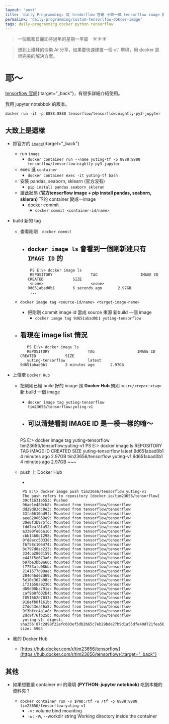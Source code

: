 ```yaml
---
layout: 'post'
title: 'daily Programming: 從 tendorflow 官網 小改一個 tensorflow image 變成自己的兒~ XDD'
permalink: 'daily-programming/custom-tensorlfow-dokcer-image'
tags: daily-programming docker python tensorflow
---
```


> 一個風和日麗即將過年的星期一早晨　:sunny::sunny::sunny:

> 想到上禮拜的快樂 AI 分享，如果要快速建置一個 `ml`‵ 環境，用 docker 是很完美的解決方案。

# 耶～

[tensorflow 官網](https://www.tensorflow.org/install/docker){:target="_back"}，有很多詳細介紹使用。

我用 jupyter notebbok 的版本。

`docker run -it -p 8888:8888 tensorflow/tensorflow:nightly-py3-jupyter`


## 大致上是這樣

- 抓官方的 [`image`](https://hub.docker.com/r/tensorflow/tensorflow){:target="_back"}
   - run `image`
      - `docker container run --name yuting-tf -p 8888:8888 tensorflow/tensorflow:nightly-py3-jupyter`
   - exec 進 `container`
      - `docker container exec -it yuting-tf bash`
   - 安裝 pandas, seaborn, sklearn (官方沒有)
      - `pip install pandas seaborn skleran`
   - 讓此狀態 __(官方tensorflow image + pip install pandas, seaborn, skleran)__ 下的 container 變成一image
      - docker commit
         - `docker commit <container-id/name>`
- build 新的 tag
   - 查看剛剛　`docker commit` 
      - `docker image ls` 會看到一個剛新建只有 `IMAGE ID` 的
           - 
           ~~~
            PS E:\> docker image ls
            REPOSITORY                 TAG                   IMAGE ID            CREATED             SIZE
            <none>                     <none>                9d651abad0b1        6 seconds ago       2.97GB
            ... 
           ~~~
   - `docker image tag <source-id/name> <target-image-name>`
      - 把剛剛 commit image id 當成 source 來源 新build 一個 image 
         - `docker iamge tag 9d651abad0b1 yuting-tensorflow`

   - 看現在 image list 情況
      - 
      ~~~
         PS E:\> docker image ls
         REPOSITORY                 TAG                   IMAGE ID            CREATED             SIZE
         yuting-tensorflow          latest                9d651abad0b1        2 minutes ago       2.97GB
      ~~~

- 上傳至 `Docker Hub`

   - 把剛剛已經 build 好的 image 照 __Docker Hub__ 規則 `<usr>/<repo>:<tag>` 新 build 一個 image
      - `docker image tag yuting-tensorflow tim23656/tensorflow:yuting-v1`
      
      - 可以清楚看到 IMAGE ID 是一模一樣的唷～
         - 
         ~~~
      PS E:\> docker image tag yuting-tensorflow tim23656/tensorflow:yuting-v1
      PS E:\> docker image ls
      REPOSITORY                 TAG                   IMAGE ID            CREATED             SIZE
      yuting-tensorflow          latest                9d651abad0b1        4 minutes ago       2.97GB
      tim23656/tensorflow        yuting-v1             9d651abad0b1        4 minutes ago       2.97GB
         ~~~
   - push 上 Docker Hub 

      - 

      ~~~
       PS E:\> docker image push tim23656/tensorflow:yuting-v1
       The push refers to repository [docker.io/tim23656/tensorflow]
       39cf1631e553: Pushed                                                                                                    
       96ae1e489cb8: Mounted from tensorflow/tensorflow                                                                        
       dd29d83dc0e3: Mounted from tensorflow/tensorflow                                                                        
       33fa6610ad9f: Mounted from tensorflow/tensorflow                                                                        
       aee8200659e9: Mounted from tensorflow/tensorflow                                                                        
       30e6f3b975fd: Mounted from tensorflow/tensorflow                                                                        
       fdd7eaf8fa52: Mounted from tensorflow/tensorflow                                                                        
       a3390fe65a10: Mounted from tensorflow/tensorflow                                                                        
       cbb1460d1298: Mounted from tensorflow/tensorflow                                                                        
       9fd8ecc50338: Mounted from tensorflow/tensorflow                                                                        
       f6f58c106474: Mounted from tensorflow/tensorflow                                                                        
       8c797d8ac223: Mounted from tensorflow/tensorflow                                                                        
       334ca2803159: Mounted from tensorflow/tensorflow                                                                        
       e443f5e673a6: Mounted from tensorflow/tensorflow                                                                        
       b97be3bb8a66: Mounted from tensorflow/tensorflow                                                                        
       f7753afc08bb: Mounted from tensorflow/tensorflow                                                                        
       2141677d99ae: Mounted from tensorflow/tensorflow                                                                        
       204d46de2d69: Mounted from tensorflow/tensorflow                                                                        
       5e10c362b98c: Mounted from tensorflow/tensorflow                                                                        
       1f21658a9230: Mounted from tensorflow/tensorflow                                                                        
       d89d90ba791e: Mounted from tensorflow/tensorflow                                                                        
       caf9b8f602b4: Mounted from tensorflow/tensorflow                                                                        
       f851662e7833: Mounted from tensorflow/tensorflow                                                                        
       918efb8f161b: Mounted from tensorflow/tensorflow                                                                        
       27dd43ea46a8: Mounted from tensorflow/tensorflow                                                                        
       9f3bfcc4a1a8: Mounted from tensorflow/tensorflow                                                                        
       2dc9f76fb25b: Mounted from tensorflow/tensorflow                                                                        
       yuting-v1: digest: sha256:87c2d98f22efc603ef5db2b65c7eb29bde27b9d1a55dfe40d721fea565134e49 size: 5964
      ~~~

- 我的 Docker Hub

   - [https://hub.docker.com/r/tim23656/tensorflow](https://hub.docker.com/r/tim23656/tensorflow){:target="_back"}




## 其他

- 如果想要讓 container ml 的環境 __(PYTHON: jupyter notebbok)__ 吃到本機的資料夾？

   - `docker container run -v $PWD:/tf -w /tf -p 8888:8888 tim23656/tensorflow:yuting-v1`
     - `-v:` volume bind mounting
     - `-w:`   -w, --workdir string Working directory inside the container


